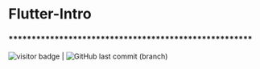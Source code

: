 # Flutter-Intro
 ### ***************************************************** 
<img src= "https://visitor-badge.laobi.icu/badge?page_id=sanjiv0286/Flutter-Intro" alt="visitor badge"/> |  ![GitHub last commit (branch)](https://img.shields.io/github/last-commit/sanjiv0286/Flutter-Intro/main)
